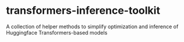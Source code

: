 # transformers-inference-toolkit
A collection of helper methods to simplify optimization and inference of Huggingface Transformers-based models
